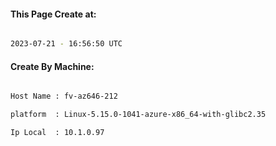 
   
#### This Page Create at:

```bash

2023-07-21 - 16:56:50 UTC

```

#### Create By Machine:

```bash

Host Name : fv-az646-212

platform  : Linux-5.15.0-1041-azure-x86_64-with-glibc2.35

Ip Local  : 10.1.0.97

```

